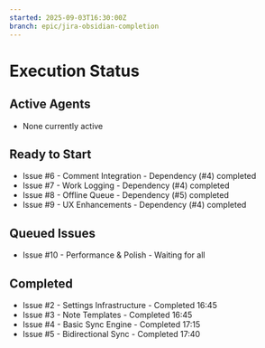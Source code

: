 ```yaml
---
started: 2025-09-03T16:30:00Z
branch: epic/jira-obsidian-completion
---
```


# Execution Status

## Active Agents
- None currently active

## Ready to Start
- Issue #6 - Comment Integration - Dependency (#4) completed
- Issue #7 - Work Logging - Dependency (#4) completed
- Issue #8 - Offline Queue - Dependency (#5) completed
- Issue #9 - UX Enhancements - Dependency (#4) completed

## Queued Issues
- Issue #10 - Performance & Polish - Waiting for all

## Completed
- Issue #2 - Settings Infrastructure - Completed 16:45
- Issue #3 - Note Templates - Completed 16:45
- Issue #4 - Basic Sync Engine - Completed 17:15
- Issue #5 - Bidirectional Sync - Completed 17:40